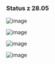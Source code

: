 
### Status z 28.05
![image](https://github.com/MikolajKnap/OutPost/assets/73618404/5d4c0271-f90e-47f0-9a69-820aacc8304d)

![image](https://github.com/MikolajKnap/OutPost/assets/73618404/bc8e3ced-ef21-4fac-a5c9-248f9e21ac2f)

![image](https://github.com/MikolajKnap/OutPost/assets/73618404/ab8f24bb-eef2-4692-929b-15978c1a9e31)

![image](https://github.com/MikolajKnap/OutPost/assets/73618404/7c959dd2-2a71-4ff7-a20a-15b79efba200)
